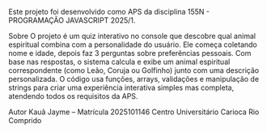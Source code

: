 Este projeto foi desenvolvido como APS da disciplina 155N - PROGRAMAÇÃO JAVASCRIPT 2025/1.

Sobre O projeto é um quiz interativo no console que descobre qual animal espiritual combina com a personalidade do usuário. Ele começa coletando 
nome e idade, depois faz 3 perguntas sobre preferências pessoais. Com base nas respostas, o sistema calcula e exibe um animal espiritual correspondente 
(como Leão, Coruja ou Golfinho) junto com uma descrição personalizada. O código usa funções, arrays, validações e manipulação de strings para criar uma experiência 
interativa simples mas completa, atendendo todos os requisitos da APS.

Autor Kauã Jayme – Matrícula 2025101146
Centro Universitário Carioca Rio Comprido
